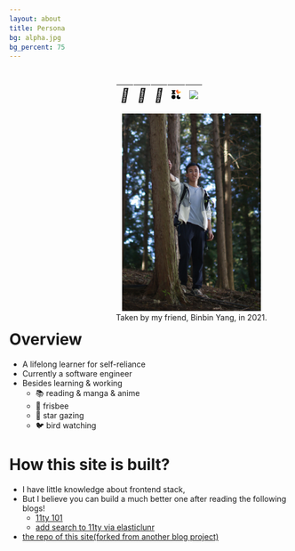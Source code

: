 ```yaml
---
layout: about
title: Persona
bg: alpha.jpg
bg_percent: 75
---
```


<figure style="text-align: center;  padding-left: 10em; float: right; display: block;">
<table style="border-collapse: separate; border-spacing: 1px 1px;" >
<tr>
  <th>
    <a href="mailto:linzlang@mail2.sysu.edu.cn" style="text-decoration:none" title="linzlang@mail2.sysu.edu.cn" >
      <i style="font-size:24px" class="fa">&#xf0e0;</i>
    </a>
  </th>
  <th>
    <a href="https://www.linkedin.com/in/dreamerlzl/" style="text-decoration:none" title="linkedin" >
        <i style="font-size:24px" class="fa">&#xf08c;</i>
    </a>
  </th>
  <th>
    <a href="https://github.com/dreamerlzl" style="text-decoration:none" title="github" >
      <i style="font-size:24px" class="fa">&#xf09b;</i>
    </a>
  </th>
  <th>
    <a href="https://dreamerlzl.xlog.page/" title="xlog" >
      <img src="/assets/img/xlog.svg" border="0" style="width: 1.2em; height: 1.2em;"/>
    </a>
  </th>
  <th>
    <a href="https://bangumi.tv/user/283052" title="bgm.tv" >
      <img src="http://bgm.tv/img/ico/bgm80-15.png" border="0" />
    </a>
  </th>
</tr>
</table>
<img src="/assets/img/selfie.jpg" style="width:250px;"></img>
<figcaption>Taken by my friend, Binbin Yang, in 2021.</figcaption>
</figure>

# Overview

- A lifelong learner for self-reliance
- Currently a software engineer
- Besides learning & working
  - 📚 reading & manga & anime
  - 🥏 frisbee
  - 🔭 star gazing
  - 🐦 bird watching

<!--
# My Favorite
- mangas
  - [Aria/水星领航员](http://bangumi.tv/subject/5392)
  - [Yokohama Kaidashi Kikou/横滨购物纪行](http://bangumi.tv/subject/10617)
  - [Sunny/星之子](http://bangumi.tv/subject/62924)
  - [The Life of Genius Professor Yanagizawa/天才柳泽教授的生活](http://bangumi.tv/subject/86725)
  - [Berserk/剑风传奇](http://bangumi.tv/subject/9640)
  - [Vagabond/浪客行](http://bangumi.tv/subject/32435)
  - [Bartender/王牌酒保](http://bangumi.tv/subject/48058)
  - [Team Medical Dragon/医龙](http://bangumi.tv/subject/4536)
- anime
  - [Rick and Morty](https://www.imdb.com/title/tt2861424/)
  - [Ping Pong The Animatoin/乒乓](http://bangumi.tv/subject/93739)
  - [Shirobako/白箱](http://bangumi.tv/subject/110467)
  - [Girls und Panzer del Film/少女与战车剧场版](http://bangumi.tv/subject/72266)
-->

# How this site is built?

- I have little knowledge about frontend stack,
- But I believe you can build a much better one after reading the following
  blogs!
  - [11ty 101](https://snipcart.com/blog/11ty-tutorial)
  - [add search to 11ty via elasticlunr](https://www.belter.io/eleventy-search/)
- [the repo of this site(forked from another blog project)](https://github.com/dreamerlzl/ruins)
